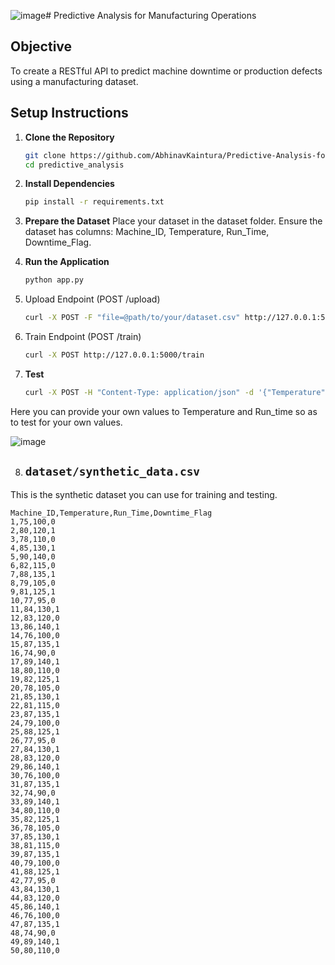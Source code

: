 ![image](https://github.com/user-attachments/assets/142a2979-fb54-44c5-a92a-1266147e4236)# Predictive Analysis for Manufacturing Operations

## Objective
To create a RESTful API to predict machine downtime or production defects using a manufacturing dataset.

## Setup Instructions

1. **Clone the Repository**
   ```bash
   git clone https://github.com/AbhinavKaintura/Predictive-Analysis-for-Manufacturing-Operations.git
   cd predictive_analysis

2.  **Install Dependencies**
    ```bash 
    pip install -r requirements.txt

3.  **Prepare the Dataset**
    Place your dataset in the dataset folder.
    Ensure the dataset has columns: Machine_ID, Temperature, Run_Time, Downtime_Flag.

4.  **Run the Application**
    ```bash
    python app.py

5.   Upload Endpoint (POST /upload)
      ```bash
      curl -X POST -F "file=@path/to/your/dataset.csv" http://127.0.0.1:5000/upload

6.   Train Endpoint (POST /train)
     ```bash
     curl -X POST http://127.0.0.1:5000/train

7.   **Test**
      ```bash
      curl -X POST -H "Content-Type: application/json" -d '{"Temperature": 80, "Run_Time": 120}' http://127.0.0.1:5000/predict
   Here you can provide your own values to Temperature and Run_time so as to test for your own values.


   ![image](https://github.com/user-attachments/assets/07dd573e-aef4-4fc2-a4ab-8777ee8c5c4b)


8.   ## `dataset/synthetic_data.csv`

This is the synthetic dataset you can use for training and testing.

```csv
Machine_ID,Temperature,Run_Time,Downtime_Flag
1,75,100,0
2,80,120,1
3,78,110,0
4,85,130,1
5,90,140,0
6,82,115,0
7,88,135,1
8,79,105,0
9,81,125,1
10,77,95,0
11,84,130,1
12,83,120,0
13,86,140,1
14,76,100,0
15,87,135,1
16,74,90,0
17,89,140,1
18,80,110,0
19,82,125,1
20,78,105,0
21,85,130,1
22,81,115,0
23,87,135,1
24,79,100,0
25,88,125,1
26,77,95,0
27,84,130,1
28,83,120,0
29,86,140,1
30,76,100,0
31,87,135,1
32,74,90,0
33,89,140,1
34,80,110,0
35,82,125,1
36,78,105,0
37,85,130,1
38,81,115,0
39,87,135,1
40,79,100,0
41,88,125,1
42,77,95,0
43,84,130,1
44,83,120,0
45,86,140,1
46,76,100,0
47,87,135,1
48,74,90,0
49,89,140,1
50,80,110,0
